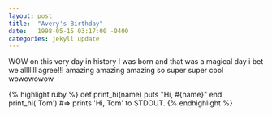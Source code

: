 ```yaml
---
layout: post
title:  "Avery's Birthday"
date:   1998-05-15 03:17:00 -0400
categories: jekyll update
---
```

WOW on this very day in history I was born and that was a magical day i bet we alllllll agree!!! amazing amazing amazing so super super cool wowowowow 

{% highlight ruby %}
def print_hi(name)
  puts "Hi, #{name}"
end
print_hi('Tom')
#=> prints 'Hi, Tom' to STDOUT.
{% endhighlight %}
